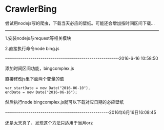 # CrawlerBing
尝试用nodejs写的爬虫，下载当天必应的壁纸。可能还会增加按时间区间下载...

-----------------------------------------------------------

1.安装nodejs与request等相关模块

2.直接执行命令node bing.js



----------------------------------------------------------2016-6-16 10:58:50

添加时间区间功能，bingcomplex.js

直接修改js里下面两个变量的值

    var startDate = new Date("2016-06-10"),
    endDate = new Date("2016-06-16");
    
然后执行node bingcomplex.js就可以下载对应日期的必应壁纸

-----------------------------------------------------2016年6月16日16:08:45

还是太天真了，发现这个方法只适用于当月orz
